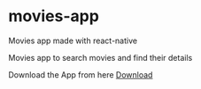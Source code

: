 # movies-app
Movies app made with react-native

Movies app to search movies and find their details


Download the App from here
<a href="https://drive.google.com/file/d/1wWmIE3-ADM7T-T3KMtcHAxjInZTyzl6H/view?usp=sharing">Download</a>
